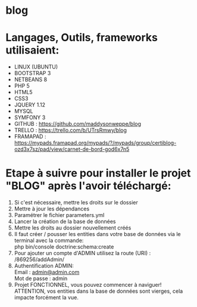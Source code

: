 blog
====

Langages, Outils, frameworks utilisaient:
==
- LINUX	(UBUNTU)
- BOOTSTRAP 3
- NETBEANS 8
- PHP 5
- HTML5
- CSS3
- JQUERY 1.12
- MYSQL
- SYMFONY 3
- GITHUB : <https://github.com/maddysonweppe/blog>
- TRELLO : <https://trello.com/b/UTrsRmwy/blog>
- FRAMAPAD : <https://mypads.framapad.org/mypads/?/mypads/group/certiblog-ozd3x7sz/pad/view/carnet-de-bord-god6x7n5>

Etape à suivre pour installer le projet "BLOG" après l'avoir téléchargé:
==
1. Si c'est nécessaire, mettre les droits sur le dossier
2. Mettre à jour les dépendances 
3. Paramétrer le fichier parameters.yml 
4. Lancer la création de la base de données 
5. Mettre les droits au dossier nouvellement créés
6. Il faut créer / pousser les entities dans votre base de données via le terminal avec la commande:  
php bin/console doctrine:schema:create
7. Pour ajouter un compte d'ADMIN utilisez la route (URI) : /869256/addAdmin/
8. Authentification ADMIN:  
Email : admin@admin.com  
Mot de passe : admin  
9. Projet FONCTIONNEL, vous pouvez commencer à naviguer!  
ATTENTION, vos entities dans la base de données sont vierges, cela impacte forcément la vue.
